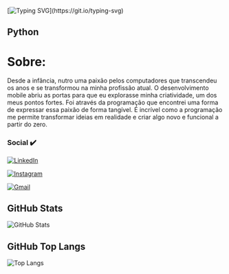 [![Typing SVG](https://readme-typing-svg.demolab.com?font=Fira+Code&weight=600&size=30&duration=4500&pause=1000&color=571EFF&random=false&width=435&lines=Ol%C3%A1+me+chamo+Lohran!)](https://git.io/typing-svg)
## Python

# Sobre:
 Desde a infância, nutro uma paixão pelos computadores que transcendeu os anos e se transformou na minha profissão atual. O desenvolvimento mobile abriu as portas para que eu explorasse minha criatividade, um dos meus pontos fortes. Foi através da programação que encontrei uma forma de expressar essa paixão de forma tangível. É incrível como a programação me permite transformar ideias em realidade e criar algo novo e funcional a partir do zero.

### Social :heavy_check_mark:
[![LinkedIn](https://img.shields.io/badge/LinkedIn-0077B5?style=for-the-badge&logo=linkedin&logoColor=white)](https://www.linkedin.com/in/lohran-lira-)

[![Instagram](https://img.shields.io/badge/-Instagram-%23E4405F?style=for-the-badge&logo=instagram&logoColor=white)](https:)

[![Gmail](https://img.shields.io/badge/Gmail-333333?style=for-the-badge&logo=gmail&logoColor=red)](mailto:lohranpaula@gmail.com)

## GitHub Stats

  ![GitHub Stats](https://github-readme-stats.vercel.app/api?username=Lohran39&theme=transparent&bg_color=27005D&border_color=AED2FF&show_icons=true&icon_color=9400FF&title_color=9400FF&text_color=FFF)

## GitHub Top Langs
  ![Top Langs](https://github-readme-stats-git-masterrstaa-rickstaa.vercel.app/api/top-langs/?username=Lohran39&layout=compact&bg_color=27005D&border_color=AED2FFDC&title_color=9400FF&text_color=FFF)
